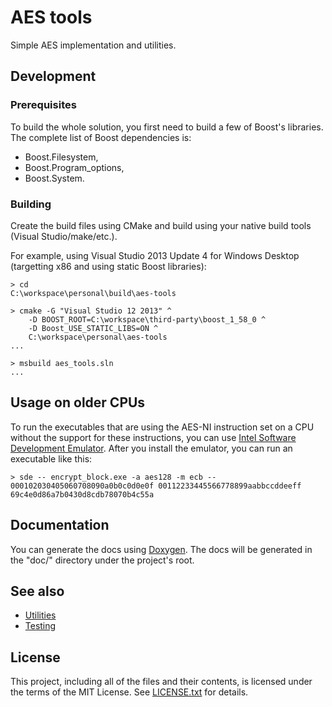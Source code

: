 AES tools
=========

Simple AES implementation and utilities.

Development
-----------

### Prerequisites

To build the whole solution, you first need to build a few of Boost's
libraries.
The complete list of Boost dependencies is:

* Boost.Filesystem,
* Boost.Program_options,
* Boost.System.

### Building

Create the build files using CMake and build using your native build tools
(Visual Studio/make/etc.).

For example, using Visual Studio 2013 Update 4 for Windows Desktop (targetting
x86 and using static Boost libraries):

    > cd
    C:\workspace\personal\build\aes-tools

    > cmake -G "Visual Studio 12 2013" ^
        -D BOOST_ROOT=C:\workspace\third-party\boost_1_58_0 ^
        -D Boost_USE_STATIC_LIBS=ON ^
        C:\workspace\personal\aes-tools
    ...

    > msbuild aes_tools.sln
    ...

Usage on older CPUs
-------------------

To run the executables that are using the AES-NI instruction set on a CPU
without the support for these instructions, you can use [Intel Software
Development Emulator].
After you install the emulator, you can run an executable like this:

    > sde -- encrypt_block.exe -a aes128 -m ecb -- 000102030405060708090a0b0c0d0e0f 00112233445566778899aabbccddeeff
    69c4e0d86a7b0430d8cdb78070b4c55a

[Intel Software Development Emulator]: https://software.intel.com/en-us/articles/intel-software-development-emulator

Documentation
-------------

You can generate the docs using [Doxygen].
The docs will be generated in the "doc/" directory under the project's root.

[Doxygen]: http://www.stack.nl/~dimitri/doxygen/

See also
--------

* [Utilities]
* [Testing]

[Utilities]: utils/README.md
[Testing]: test/README.md

License
-------

This project, including all of the files and their contents, is licensed under
the terms of the MIT License.
See [LICENSE.txt] for details.

[LICENSE.txt]: LICENSE.txt
